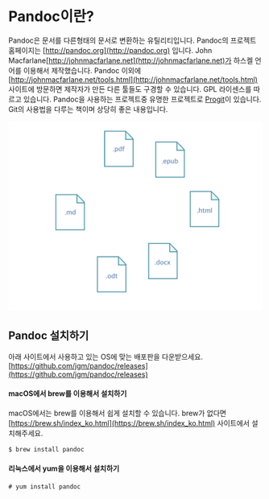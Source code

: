 # Pandoc이란?
Pandoc은 문서를 다른형태의 문서로 변환하는 유틸리티입니다.
Pandoc의 프로젝트 홈페이지는 [http://pandoc.org](http://pandoc.org) 입니다.
John Macfarlane[http://johnmacfarlane.net](http://johnmacfarlane.net)가 하스켈 언어를 이용해서 제작했습니다.
Pandoc 이외에 [http://johnmacfarlane.net/tools.html](http://johnmacfarlane.net/tools.html) 사이트에 방문하면 제작자가 만든 다른 툴들도 구경할 수 있습니다.
GPL 라이센스를 따르고 있습니다.
Pandoc을 사용하는 프로젝트중 유명한 프로젝트로 [Progit](https://git-scm.com/book/ko/v2)이 있습니다.
Git의 사용법을 다루는 책이며 상당히 좋은 내용입니다.

![Pandoc을 이용하면 여러 문서로 변환할 수 있습니다.](figures/mdconverting.svg)

## Pandoc 설치하기
아래 사이트에서 사용하고 있는 OS에 맞는 배포판을 다운받으세요.
[https://github.com/jgm/pandoc/releases](https://github.com/jgm/pandoc/releases)

#### macOS에서 brew를 이용해서 설치하기
macOS에서는 brew를 이용해서 쉽게 설치할 수 있습니다.
brew가 없다면 [https://brew.sh/index_ko.html](https://brew.sh/index_ko.html) 사이트에서 설치해주세요.

	$ brew install pandoc

#### 리눅스에서 yum을 이용해서 설치하기

	# yum install pandoc
